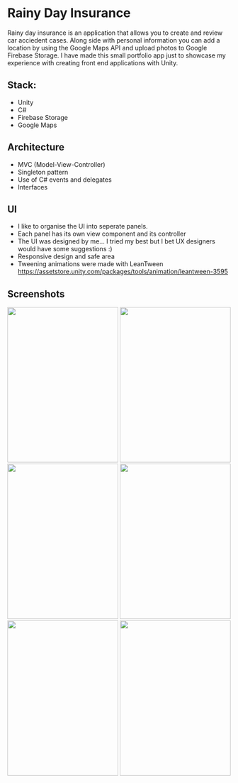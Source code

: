 # Rainy Day Insurance
Rainy day insurance is an application that allows you to create and review car acciedent cases. Along side with personal information you can add a location by using the Google Maps API and upload photos to Google Firebase Storage. I have made this small portfolio app just to showcase my experience with creating front end applications with Unity. 


## Stack:
* Unity
* C#
* Firebase Storage
* Google Maps


## Architecture
* MVC (Model-View-Controller)
* Singleton pattern
* Use of C# events and delegates
* Interfaces

## UI
* I like to organise the UI into seperate panels. 
* Each panel has its own view component and its controller
* The UI was designed by me... I tried my best but I bet UX designers would have some suggestions :)
* Responsive design and safe area
* Tweening animations were made with LeanTween https://assetstore.unity.com/packages/tools/animation/leantween-3595

## Screenshots
<img src="Screenshots/HOME-SCREEN.png" width="250" height="350" />
<img src="Screenshots/FIND-CASE-SCREEN.png" width="250" height="350" />
<img src="Screenshots/CREATE-SCREEN.png" width="250" height="350" />
<img src="Screenshots/LOCATION-SCREEN.png" width="250" height="350" />
<img src="Screenshots/IMAGE-SCREEN.png" width="250" height="350" />
<img src="Screenshots/OVERVIEW-SCREEN.png" width="250" height="350" />


